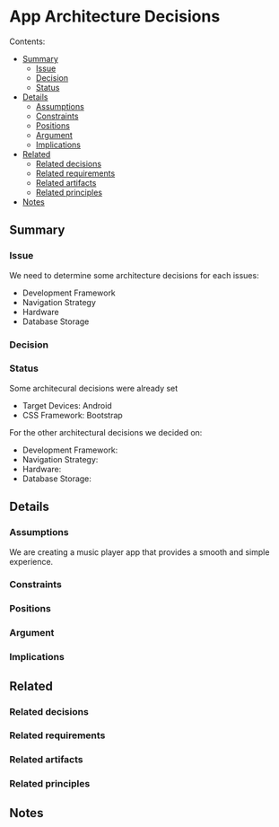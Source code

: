 #  App Architecture Decisions

Contents:
  - [Summary](https://github.com/Miiikeey/AppArchitecture/blob/main/index.md#summary)
    - [Issue](https://github.com/Miiikeey/AppArchitecture/blob/main/index.md#issue)
    - [Decision](https://github.com/Miiikeey/AppArchitecture/blob/main/index.md#decision)
    - [Status](https://github.com/Miiikeey/AppArchitecture/blob/main/index.md#status)
  - [Details](https://github.com/Miiikeey/AppArchitecture/blob/main/index.md#details)
    - [Assumptions](https://github.com/Miiikeey/AppArchitecture/blob/main/index.md#assumtions)
    - [Constraints](https://github.com/Miiikeey/AppArchitecture/blob/main/index.md#constriants)
    - [Positions](https://github.com/Miiikeey/AppArchitecture/blob/main/index.md#positions)
    - [Argument](https://github.com/Miiikeey/AppArchitecture/blob/main/index.md#argument)
    - [Implications](https://github.com/Miiikeey/AppArchitecture/blob/main/index.md#implications)
  - [Related](https://github.com/Miiikeey/AppArchitecture/blob/main/index.md#related)
    - [Related decisions](https://github.com/Miiikeey/AppArchitecture/blob/main/index.md#related-decisions)
    - [Related requirements](https://github.com/Miiikeey/AppArchitecture/blob/main/index.md#related-requirements)
    - [Related artifacts](https://github.com/Miiikeey/AppArchitecture/blob/main/index.md#related-artifacts)
    - [Related principles](https://github.com/Miiikeey/AppArchitecture/blob/main/index.md#related-principles)
  - [Notes](https://github.com/Miiikeey/AppArchitecture/blob/main/index.md#notes)


##  Summary

### Issue
We need to determine some architecture decisions for each issues:
- Development Framework
- Navigation Strategy
- Hardware
- Database Storage
###  Decision

###  Status
Some architecural decisions were already set
- Target Devices: Android
- CSS Framework: Bootstrap

For the other architectural decisions we decided on:
- Development Framework:
- Navigation Strategy:
- Hardware:
- Database Storage:

##  Details

###  Assumptions
We are creating a music player app that provides a smooth and simple experience.
###  Constraints

###  Positions

###  Argument

###  Implications

##  Related

###  Related decisions

###  Related requirements

###  Related artifacts

###  Related principles

##  Notes